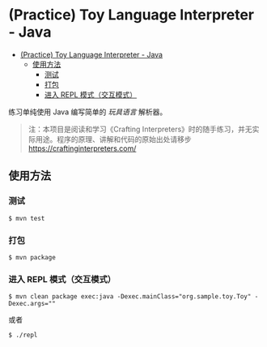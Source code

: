 # (Practice) Toy Language Interpreter - Java

<!-- @import "[TOC]" {cmd="toc" depthFrom=1 depthTo=6 orderedList=false} -->

<!-- code_chunk_output -->

- [(Practice) Toy Language Interpreter - Java](#practice-toy-language-interpreter-java)
  - [使用方法](#使用方法)
    - [测试](#测试)
    - [打包](#打包)
    - [进入 REPL 模式（交互模式）](#进入-repl-模式交互模式)

<!-- /code_chunk_output -->

练习单纯使用 Java 编写简单的 _玩具语言_ 解析器。

> 注：本项目是阅读和学习《Crafting Interpreters》时的随手练习，并无实际用途。程序的原理、讲解和代码的原始出处请移步 https://craftinginterpreters.com/

## 使用方法

### 测试

`$ mvn test`

### 打包

`$ mvn package`

### 进入 REPL 模式（交互模式）

`$ mvn clean package exec:java -Dexec.mainClass="org.sample.toy.Toy" -Dexec.args=""`

或者

`$ ./repl`
